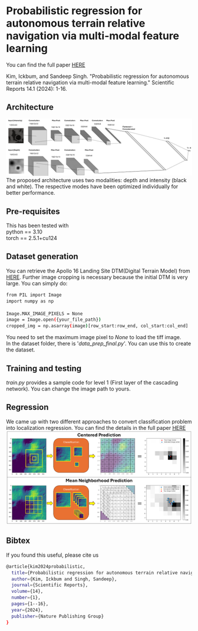 # Probabilistic regression for autonomous terrain relative navigation via multi-modal feature learning
You can find the full paper [HERE](https://www.nature.com/articles/s41598-024-81377-z)

Kim, Ickbum, and Sandeep Singh. "Probabilistic regression for autonomous terrain relative navigation via multi-modal feature learning." Scientific Reports 14.1 (2024): 1-16.


## Architecture
![Figure 1: MMCNN](CNN_arch.PNG)
The proposed architecture uses two modalities: depth and intensity (black and white). The respective modes have been optimized individually for better performance.

## Pre-requisites
This has been tested with  
python == 3.10  
torch == 2.5.1+cu124


## Dataset generation
You can retrieve the Apollo 16 Landing Site DTM(Digital Terrain Model) from [HERE](https://wms.lroc.asu.edu/lroc/view_rdr_product/NAC_DTM_APOLLO16).
Further image cropping is necessary because the initial DTM is very large. You can simply do:

```bash
from PIL import Image
import numpy as np

Image.MAX_IMAGE_PIXELS = None
image = Image.open({your_file_path})
cropped_img = np.asarray(image)[row_start:row_end, col_start:col_end]
```
You need to set the maximum image pixel to $None$ to load the tiff image.  
In the dataset folder, there is '_data_prep_final.py_'. You can use this to create the dataset.

## Training and testing
_train.py_ provides a sample code for level 1 (First layer of the cascading network). You can change the image path to yours.

## Regression
We came up with two different approaches to convert classification problem into localization regression. You can find the details in the full paper  [HERE](https://www.nature.com/articles/s41598-024-81377-z)  
![Figure 2 : cp_mnp](cp_mnp.png)

## Bibtex
If you found this useful, please cite us 

```bash
@article{kim2024probabilistic,
  title={Probabilistic regression for autonomous terrain relative navigation via multi-modal feature learning},
  author={Kim, Ickbum and Singh, Sandeep},
  journal={Scientific Reports},
  volume={14},
  number={1},
  pages={1--16},
  year={2024},
  publisher={Nature Publishing Group}
}
```

